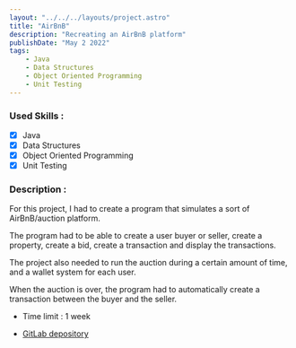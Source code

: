 ```yaml
---
layout: "../../../layouts/project.astro"
title: "AirBnB"
description: "Recreating an AirBnB platform"
publishDate: "May 2 2022"
tags:
    - Java
    - Data Structures
    - Object Oriented Programming
    - Unit Testing
---
```


### Used Skills :

-   [x] Java
-   [x] Data Structures
-   [x] Object Oriented Programming
-   [x] Unit Testing

### Description :

For this project, I had to create a program that simulates a sort of AirBnB/auction platform.

The program had to be able to create a user buyer or seller, create a property, create a bid, create a transaction and display the transactions.

The project also needed to run the auction during a certain amount of time, and a wallet system for each user.

When the auction is over, the program had to automatically create a transaction between the buyer and the seller.

- Time limit : 1 week

- [GitLab depository](https://gitlab-ce.iut.u-bordeaux.fr/tfourcaudot/projet_td22)